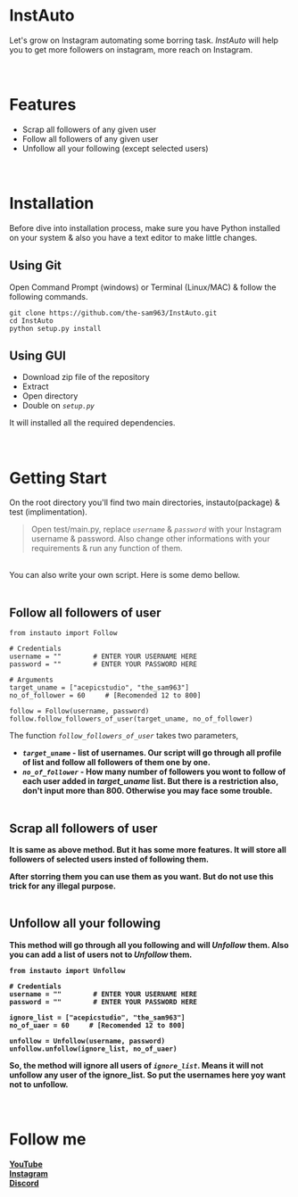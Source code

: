 # InstAuto

Let's grow on Instagram automating some borring task. _InstAuto_ will help you to get more followers on instagram, more reach on Instagram.
<br><br><br>


# Features
- Scrap all followers of any given user
- Follow all followers of any given user
- Unfollow all your following (except selected users)
<br><br><br>


# Installation
Before dive into installation process, make sure you have Python installed on your system & also you have a text editor to make little changes.

## Using Git
Open Command Prompt (windows) or Terminal (Linux/MAC) & follow the following commands.

    git clone https://github.com/the-sam963/InstAuto.git
    cd InstAuto
    python setup.py install


## Using GUI
- Download zip file of the repository
- Extract
- Open directory
- Double on _`setup.py`_

It will installed all the required dependencies.
<br><br><br>


# Getting Start
<p>On the root directory you'll find two main directories, instauto(package) & test (implimentation).</p>

>Open test/main.py, replace _`username`_ & _`password`_ with your Instagram username & password. Also change other informations with your requirements & run any function of them.

<br>
You can also write your own script. Here is some demo bellow. 
<br><br>

## Follow all followers of user
    from instauto import Follow
    
    # Credentials
    username = ""        # ENTER YOUR USERNAME HERE
    password = ""        # ENTER YOUR PASSWORD HERE

    # Arguments
    target_uname = ["acepicstudio", "the_sam963"]
    no_of_follower = 60     # [Recomended 12 to 800]

    follow = Follow(username, password)
    follow.follow_followers_of_user(target_uname, no_of_follower)

The function _`follow_followers_of_user`_ takes two parameters,
- <b>_`target_uname`_<b> - list of usernames. Our script will go through all profile of list and follow all followers of them one by one.
-  <b>_`no_of_follower`_<b> - How many number of followers you wont to follow of each user added in _target_uname_ list. But there is a restriction also, don't input more than 800. Otherwise you may face some trouble.
<br><br>

## Scrap all followers of user
It is same as above method. But it has some more features. It will store all followers of selected users insted of following them.

After storring them you can use them as you want. But do not use this trick for any illegal purpose.
<br><br>

## Unfollow all your following
This method will go through all you following and will _Unfollow_ them. Also you can add a list of users not to _Unfollow_ them.

    from instauto import Unfollow

    # Credentials
    username = ""        # ENTER YOUR USERNAME HERE
    password = ""        # ENTER YOUR PASSWORD HERE

    ignore_list = ["acepicstudio", "the_sam963"]
    no_of_uaer = 60     # [Recomended 12 to 800]

    unfollow = Unfollow(username, password)
    unfollow.unfollow(ignore_list, no_of_uaer)

So, the method will ignore all users of _`ignore_list`_. Means it will not unfollow any user of the ignore_list. So put the usernames here yoy want not to unfollow.
<br><br><br>



# Follow me
[YouTube](https://www.youtube.com/@acepicstudio) <br>
[Instagram](https://www.instagram.com/acepicstudio/) <br>
[Discord](https://discord.gg/We68tgsx2f) <br>

